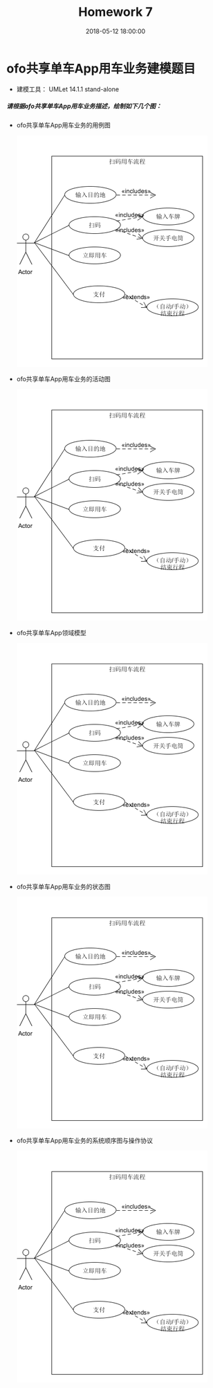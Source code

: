 ﻿---
layout: post
title: Homework 7
date: 2018-05-12 18:00:00
categories: Software
tags: 博客
excerpt: Software
---

# ofo共享单车App用车业务建模题目

- 建模工具： UMLet 14.1.1 stand-alone

##### 请根据ofo共享单车App用车业务描述，绘制如下几个图：
- ofo共享单车App用车业务的用例图
    
    ![1](/assets/Lesson9/1.png)

- ofo共享单车App用车业务的活动图
    
    ![2](/assets/Lesson9/1.png)

- ofo共享单车App领域模型
    
    ![3](/assets/Lesson9/1.png)

- ofo共享单车App用车业务的状态图
    
    ![4](/assets/Lesson9/1.png)

- ofo共享单车App用车业务的系统顺序图与操作协议
    
    ![5](/assets/Lesson9/1.png)